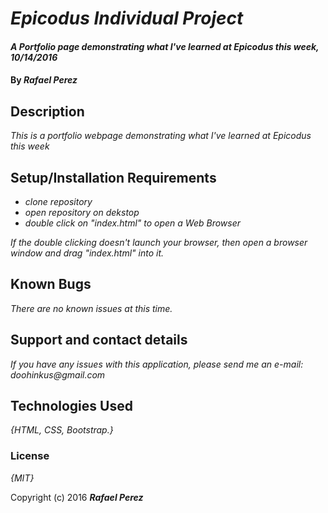 # _Epicodus Individual Project_

#### _A Portfolio page demonstrating what I've learned at Epicodus this week, 10/14/2016_

#### By _**Rafael Perez**_

## Description

_This is a portfolio webpage demonstrating what I've learned at Epicodus this week_

## Setup/Installation Requirements

* _clone repository_
* _open repository on dekstop_
* _double click on "index.html" to open a Web Browser_

_If the double clicking doesn't launch your browser, then open a browser window and drag "index.html" into it._

## Known Bugs

_There are no known issues at this time._

## Support and contact details

_If you have any issues with this application, please send me an e-mail: doohinkus@gmail.com_

## Technologies Used

_{HTML, CSS, Bootstrap.}_

### License

*{MIT}*

Copyright (c) 2016 **_Rafael Perez_**
